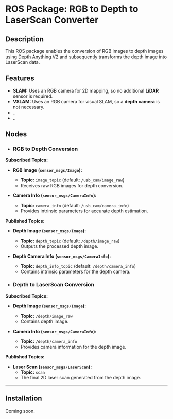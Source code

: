 # ROS Package: RGB to Depth to LaserScan Converter

## Description
This ROS package enables the conversion of RGB images to depth images using [Depth Anything V2](https://github.com/DepthAnything/Depth-Anything-V2) and subsequently transforms the depth image into LaserScan data.

## Features
- **SLAM:** Uses an RGB camera for 2D mapping, so no additional **LiDAR** sensor is required.
- **VSLAM:** Uses an RGB camera for visual SLAM, so a **depth camera** is not necessary.
- ..
- ..


## Nodes

- ### RGB to Depth Conversion

**Subscribed Topics:**
- **RGB Image (`sensor_msgs/Image`):**
  - **Topic:** `image_topic` (default: `/usb_cam/image_raw`)
  - Receives raw RGB images for depth conversion.

- **Camera Info (`sensor_msgs/CameraInfo`):**
  - **Topic:** `camera_info` (default: `/usb_cam/camera_info`)
  - Provides intrinsic parameters for accurate depth estimation.

**Published Topics:**
- **Depth Image (`sensor_msgs/Image`):**
  - **Topic:** `depth_topic` (default: `/depth/image_raw`)
  - Outputs the processed depth image.

- **Depth Camera Info (`sensor_msgs/CameraInfo`):**
  - **Topic:** `depth_info_topic` (default: `/depth/camera_info`)
  - Contains intrinsic parameters for the depth camera.



- ### Depth to LaserScan Conversion

**Subscribed Topics:**
- **Depth Image (`sensor_msgs/Image`):**
  - **Topic:** `/depth/image_raw`
  - Contains depth image.

- **Camera Info (`sensor_msgs/CameraInfo`):**
  - **Topic:** `/depth/camera_info`
  - Provides camera information for the depth image.

**Published Topics:**
- **Laser Scan (`sensor_msgs/LaserScan`):**
  - **Topic:** `scan`
  - The final 2D laser scan generated from the depth image.

---

## Installation
Coming soon.
